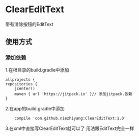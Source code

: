 # ClearEditText
带有清除按钮的EditText
## 使用方式
### 添加依赖
1.在根目录的build.gradle中添加

	allprojects {
    repositories {
        jcenter()
        maven { url 'https://jitpack.io' }// 添加jitpack.依赖
    }
2.在app的build.gradle中添加

		compile 'com.github.niezhiyang:ClearEditText:1.0'
3.在xml中直接写ClearEditText就可以了 用法跟EditText完全一样
